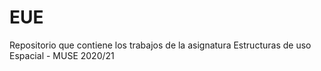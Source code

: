 # EUE
 Repositorio que contiene los trabajos de la asignatura Estructuras de uso Espacial - MUSE 2020/21
